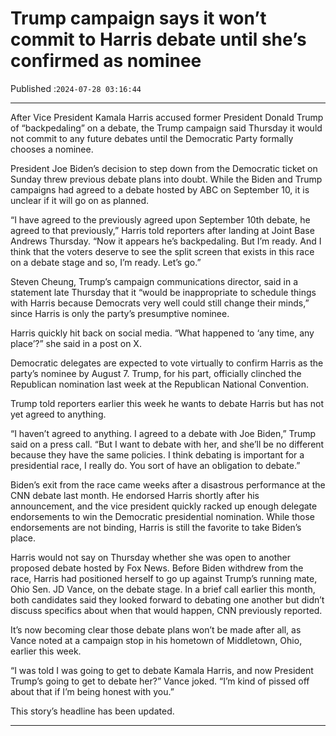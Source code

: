 # Trump campaign says it won’t commit to Harris debate until she’s confirmed as nominee

Published :`2024-07-28 03:16:44`

---

After Vice President Kamala Harris accused former President Donald Trump of “backpedaling” on a debate, the Trump campaign said Thursday it would not commit to any future debates until the Democratic Party formally chooses a nominee.

President Joe Biden’s decision to step down from the Democratic ticket on Sunday threw previous debate plans into doubt. While the Biden and Trump campaigns had agreed to a debate hosted by ABC on September 10, it is unclear if it will go on as planned.

“I have agreed to the previously agreed upon September 10th debate, he agreed to that previously,” Harris told reporters after landing at Joint Base Andrews Thursday. “Now it appears he’s backpedaling. But I’m ready. And I think that the voters deserve to see the split screen that exists in this race on a debate stage and so, I’m ready. Let’s go.”

Steven Cheung, Trump’s campaign communications director, said in a statement late Thursday that it “would be inappropriate to schedule things with Harris because Democrats very well could still change their minds,” since Harris is only the party’s presumptive nominee.

Harris quickly hit back on social media. “What happened to ‘any time, any place’?” she said in a post on X.

Democratic delegates are expected to vote virtually to confirm Harris as the party’s nominee by August 7. Trump, for his part, officially clinched the Republican nomination last week at the Republican National Convention.

Trump told reporters earlier this week he wants to debate Harris but has not yet agreed to anything.

“I haven’t agreed to anything. I agreed to a debate with Joe Biden,” Trump said on a press call. “But I want to debate with her, and she’ll be no different because they have the same policies. I think debating is important for a presidential race, I really do. You sort of have an obligation to debate.”

Biden’s exit from the race came weeks after a disastrous performance at the CNN debate last month. He endorsed Harris shortly after his announcement, and the vice president quickly racked up enough delegate endorsements to win the Democratic presidential nomination. While those endorsements are not binding, Harris is still the favorite to take Biden’s place.

Harris would not say on Thursday whether she was open to another proposed debate hosted by Fox News. Before Biden withdrew from the race, Harris had positioned herself to go up against Trump’s running mate, Ohio Sen. JD Vance, on the debate stage. In a brief call earlier this month, both candidates said they looked forward to debating one another but didn’t discuss specifics about when that would happen, CNN previously reported.

It’s now becoming clear those debate plans won’t be made after all, as Vance noted at a campaign stop in his hometown of Middletown, Ohio, earlier this week.

“I was told I was going to get to debate Kamala Harris, and now President Trump’s going to get to debate her?” Vance joked. “I’m kind of pissed off about that if I’m being honest with you.”

This story’s headline has been updated.

---

